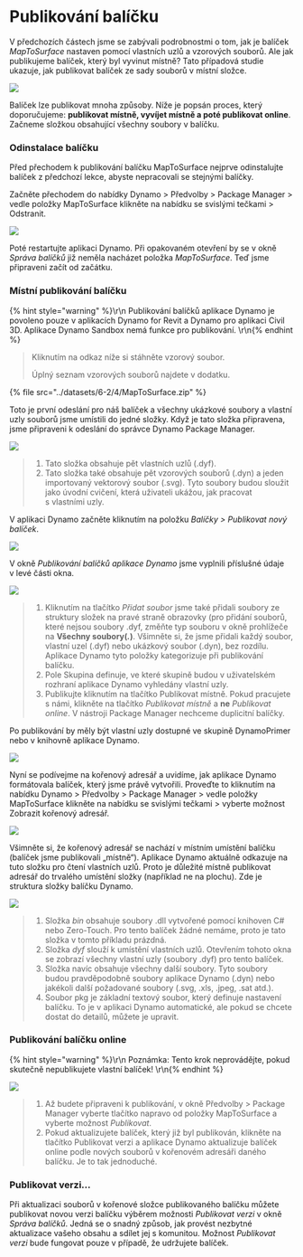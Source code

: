 # Publikování balíčku

V předchozích částech jsme se zabývali podrobnostmi o tom, jak je balíček _MapToSurface_ nastaven pomocí vlastních uzlů a vzorových souborů. Ale jak publikujeme balíček, který byl vyvinut místně? Tato případová studie ukazuje, jak publikovat balíček ze sady souborů v místní složce.

![](<../images/6-2/3/develop package - custom nodes 01 (1) (1).jpg>)

Balíček lze publikovat mnoha způsoby. Níže je popsán proces, který doporučujeme: **publikovat místně, vyvíjet místně a poté publikovat online**. Začneme složkou obsahující všechny soubory v balíčku.

### Odinstalace balíčku

Před přechodem k publikování balíčku MapToSurface nejprve odinstalujte balíček z předchozí lekce, abyste nepracovali se stejnými balíčky.

Začněte přechodem do nabídky Dynamo > Předvolby > Package Manager > vedle položky MapToSurface klikněte na nabídku se svislými tečkami > Odstranit.

![](../images/6-2/4/publishapackage-deletepackage.jpg)

Poté restartujte aplikaci Dynamo. Při opakovaném otevření by se v okně _Správa balíčků_ již neměla nacházet položka _MapToSurface_. Teď jsme připraveni začít od začátku.

### Místní publikování balíčku

{% hint style="warning" %}\r\n Publikování balíčků aplikace Dynamo je povoleno pouze v aplikacích Dynamo for Revit a Dynamo pro aplikaci Civil 3D. Aplikace Dynamo Sandbox nemá funkce pro publikování. \r\n{% endhint %}

> Kliknutím na odkaz níže si stáhněte vzorový soubor.
>
> Úplný seznam vzorových souborů najdete v dodatku.

{% file src="../datasets/6-2/4/MapToSurface.zip" %}

Toto je první odeslání pro náš balíček a všechny ukázkové soubory a vlastní uzly souborů jsme umístili do jedné složky. Když je tato složka připravena, jsme připraveni k odeslání do správce Dynamo Package Manager.

![](../images/6-2/4/publishapackage-publishlocally01.jpg)

> 1. Tato složka obsahuje pět vlastních uzlů (.dyf).
> 2. Tato složka také obsahuje pět vzorových souborů (.dyn) a jeden importovaný vektorový soubor (.svg). Tyto soubory budou sloužit jako úvodní cvičení, která uživateli ukážou, jak pracovat s vlastními uzly.

V aplikaci Dynamo začněte kliknutím na položku _Balíčky > Publikovat nový balíček_.

![](../images/6-2/4/publishapackage-publishlocally02.jpg)

V okně _Publikování balíčků aplikace Dynamo_ jsme vyplnili příslušné údaje v levé části okna.

![](../images/6-2/4/publishapackage-publishlocally03.jpg)

> 1. Kliknutím na tlačítko _Přidat soubor_ jsme také přidali soubory ze struktury složek na pravé straně obrazovky (pro přidání souborů, které nejsou soubory .dyf, změňte typ souboru v okně prohlížeče na **Všechny soubory(**_**.**_**)**. Všimněte si, že jsme přidali každý soubor, vlastní uzel (.dyf) nebo ukázkový soubor (.dyn), bez rozdílu. Aplikace Dynamo tyto položky kategorizuje při publikování balíčku.
> 2. Pole Skupina definuje, ve které skupině budou v uživatelském rozhraní aplikace Dynamo vyhledány vlastní uzly.
> 3. Publikujte kliknutím na tlačítko Publikovat místně. Pokud pracujete s námi, klikněte na tlačítko _Publikovat místně_ a **ne** _Publikovat online_. V nástroji Package Manager nechceme duplicitní balíčky.

Po publikování by měly být vlastní uzly dostupné ve skupině DynamoPrimer nebo v knihovně aplikace Dynamo.

![](<../images/6-2/3/develop package - install package 02 (1) (1).jpg>)

Nyní se podívejme na kořenový adresář a uvidíme, jak aplikace Dynamo formátovala balíček, který jsme právě vytvořili. Proveďte to kliknutím na nabídku Dynamo > Předvolby > Package Manager > vedle položky MapToSurface klikněte na nabídku se svislými tečkami > vyberte možnost Zobrazit kořenový adresář.

![](../images/6-2/4/publishapackage-publishlocally05.jpg)

Všimněte si, že kořenový adresář se nachází v místním umístění balíčku (balíček jsme publikovali „místně“). Aplikace Dynamo aktuálně odkazuje na tuto složku pro čtení vlastních uzlů. Proto je důležité místně publikovat adresář do trvalého umístění složky (například ne na plochu). Zde je struktura složky balíčku Dynamo.

![](../images/6-2/4/publishapackage-publishlocally06.jpg)

> 1. Složka _bin_ obsahuje soubory .dll vytvořené pomocí knihoven C# nebo Zero-Touch. Pro tento balíček žádné nemáme, proto je tato složka v tomto příkladu prázdná.
> 2. Složka _dyf_ slouží k umístění vlastních uzlů. Otevřením tohoto okna se zobrazí všechny vlastní uzly (soubory .dyf) pro tento balíček.
> 3. Složka navíc obsahuje všechny další soubory. Tyto soubory budou pravděpodobně soubory aplikace Dynamo (.dyn) nebo jakékoli další požadované soubory (.svg, .xls, .jpeg, .sat atd.).
> 4. Soubor pkg je základní textový soubor, který definuje nastavení balíčku. To je v aplikaci Dynamo automatické, ale pokud se chcete dostat do detailů, můžete je upravit.

### Publikování balíčku online

{% hint style="warning" %}\r\n Poznámka: Tento krok neprovádějte, pokud skutečně nepublikujete vlastní balíček! \r\n{% endhint %}

![](../images/6-2/4/publishapackage-publishonline01.jpg)

> 1. Až budete připraveni k publikování, v okně Předvolby > Package Manager vyberte tlačítko napravo od položky MapToSurface a vyberte možnost _Publikovat_.
> 2. Pokud aktualizujete balíček, který již byl publikován, klikněte na tlačítko Publikovat verzi a aplikace Dynamo aktualizuje balíček online podle nových souborů v kořenovém adresáři daného balíčku. Je to tak jednoduché.

### Publikovat verzi...

Při aktualizaci souborů v kořenové složce publikovaného balíčku můžete publikovat novou verzi balíčku výběrem možnosti _Publikovat verzi_ v okně _Správa balíčků_. Jedná se o snadný způsob, jak provést nezbytné aktualizace vašeho obsahu a sdílet jej s komunitou. Možnost _Publikovat verzi_ bude fungovat pouze v případě, že udržujete balíček.
